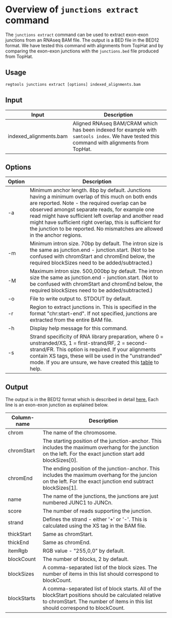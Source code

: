 # Overview of `junctions extract` command

The `junctions extract` command can be used to extract exon-exon junctions from an RNAseq BAM file. The output is a BED file in the BED12 format. We have tested this command with alignments from TopHat and by comparing the exon-exon junctions with the `junctions.bed` file produced from TopHat.


## Usage

`regtools junctions extract [options] indexed_alignments.bam`

## Input

| Input                  | Description |
| ------                 | ----------- |
| indexed_alignments.bam | Aligned RNAseq BAM/CRAM which has been indexed for example with `samtools index`. We have tested this command with alignments from TopHat.|

## Options

| Option  | Description |
| ------  | ----------- |
| -a      | Minimum anchor length. 8bp by default. Junctions having a minimum overlap of this much on both ends are reported. Note - the required overlap can be observed amongst separate reads, for example one read might have sufficient left overlap and another read might have sufficient right overlap, this is sufficient for the junction to be reported. No mismatches are allowed in the anchor regions.|
| -m      | Minimum intron size. 70bp by default. The intron size is the same as junction.end - junction.start. (Not to be confused with chromStart and chromEnd below, the required blockSizes need to be added/subtracted.)|
| -M      | Maximum intron size. 500,000bp by default. The intron size the same as junction.end - junction.start. (Not to be confused with chromStart and chromEnd below, the required blockSizes need to be added/subtracted.)|
| -o      | File to write output to. STDOUT by default.|
| -r      | Region to extract junctions in. This is specified in the format "chr:start-end". If not specified, junctions are extracted from the entire BAM file.|
| -h      | Display help message for this command.|
| -s      | Strand specificity of RNA library preparation, where 0 = unstranded/XS, 1 = first-strand/RF, 2 = second-strand/FR. This option is required. If your alignments contain XS tags, these will be used in the "unstranded" mode. If you are unsure, we have created this [table](https://rnabio.org/module-09-appendix/0009/12/01/StrandSettings/) to help.

## Output

The output is in the BED12 format which is described in detail [here.](https://genome.ucsc.edu/FAQ/FAQformat.html#format1) Each line is an exon-exon junction as explained below.

| Column-name       | Description |
| -----------       | ----------- |
| chrom | The name of the chromosome.
| chromStart | The starting position of the junction-anchor. This includes the maximum overhang for the junction on the left. For the exact junction start add blockSizes[0].
| chromEnd | The ending position of the junction-anchor. This includes the maximum overhang for the juncion on the left. For the exact junction end subtract blockSizes[1].
| name | The name of the junctions, the junctions are just numbered JUNC1 to JUNCn.
| score | The number of reads supporting the junction.
| strand | Defines the strand - either '+' or '-'. This is calculated using the XS tag in the BAM file.
| thickStart | Same as chromStart.
| thickEnd | Same as chromEnd.
| itemRgb | RGB value - "255,0,0" by default.
| blockCount | The number of blocks, 2 by default.
| blockSizes | A comma-separated list of the block sizes. The number of items in this list should correspond to blockCount.
| blockStarts | A comma-separated list of block starts. All of the blockStart positions should be calculated relative to chromStart. The number of items in this list should correspond to blockCount.
